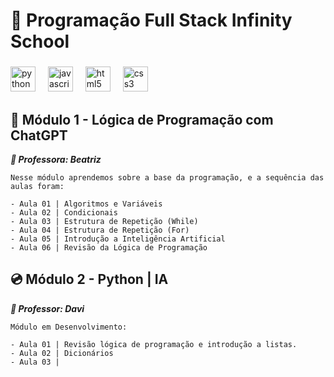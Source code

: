 # 📀 Programação Full Stack Infinity School

###

<div align="left">
  <img src="https://cdn.jsdelivr.net/gh/devicons/devicon/icons/python/python-original.svg" height="40" alt="python logo"  />
  <img width="12" />
  <img src="https://cdn.jsdelivr.net/gh/devicons/devicon/icons/javascript/javascript-original.svg" height="40" alt="javascript logo"  />
  <img width="12" />
  <img src="https://cdn.jsdelivr.net/gh/devicons/devicon/icons/html5/html5-original.svg" height="40" alt="html5 logo"  />
  <img width="12" />
  <img src="https://cdn.jsdelivr.net/gh/devicons/devicon/icons/css3/css3-original.svg" height="40" alt="css3 logo"  />
  <img width="12" />

</div>

## 🧩 Módulo 1 - Lógica de Programação com ChatGPT

***👧 Professora: Beatriz***

    Nesse módulo aprendemos sobre a base da programação, e a sequência das aulas foram:

    - Aula 01 | Algoritmos e Variáveis
    - Aula 02 | Condicionais
    - Aula 03 | Estrutura de Repetição (While)
    - Aula 04 | Estrutura de Repetição (For)
    - Aula 05 | Introdução a Inteligência Artificial
    - Aula 06 | Revisão da Lógica de Programação

## 💿 Módulo 2 - Python | IA
***👦 Professor: Davi***

    Módulo em Desenvolvimento:

    - Aula 01 | Revisão lógica de programação e introdução a listas.
    - Aula 02 | Dicionários
    - Aula 03 | 
